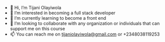 - 👋 Hi, I’m Tijani Olayiwola
- 👀 I’m interested in becoming a full stack developer
- 🌱 I’m currently learning to become a front end
- 💞️ I’m looking to collaborate with any organization or individuals that can support me on this course
- 📫 You can reach me on tijaniolayiwola@gmail.com or
+2348038119253

<!---
Tijani191/Tijani191 is a ✨ special ✨ repository because its `README.md` (this file) appears on your GitHub profile.
You can click the Preview link to take a look at your changes.
--->
